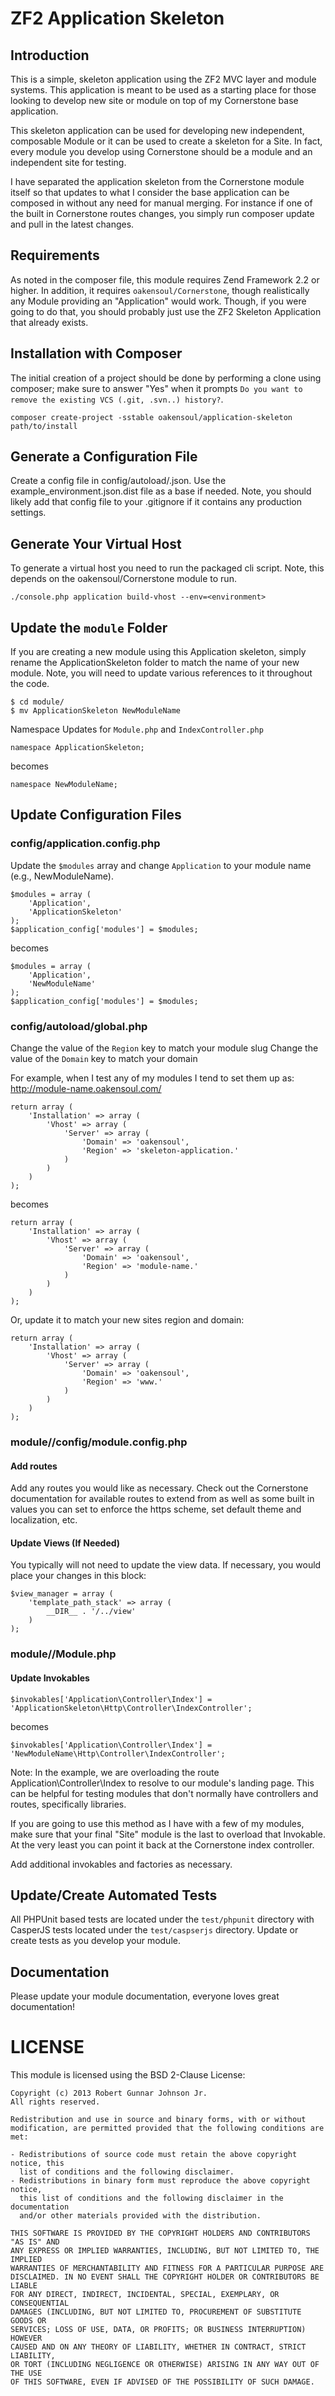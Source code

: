 ZF2 Application Skeleton
===========================

Introduction
------------
This is a simple, skeleton application using the ZF2 MVC layer and module
systems. This application is meant to be used as a starting place for those
looking to develop new site or module on top of my Cornerstone base
application.

This skeleton application can be used for developing new independent,
composable Module or it can be used to create a skeleton for a Site. In fact,
every module you develop using Cornerstone should be a module and an
independent site for testing.

I have separated the application skeleton from the Cornerstone module itself so
that updates to what I consider the base application can be composed in without
any need for manual merging. For instance if one of the built in Cornerstone
routes changes, you simply run composer update and pull in the latest changes.

Requirements
------------
As noted in the composer file, this module requires Zend Framework 2.2 or
higher. In addition, it requires `oakensoul/Cornerstone`, though realistically
any Module providing an "Application" would work. Though, if you were going
to do that, you should probably just use the ZF2 Skeleton Application that
already exists.

Installation with Composer
--------------------------
The initial creation of a project should be done by performing a clone using
composer; make sure to answer "Yes" when it prompts `Do you want to remove the
existing VCS (.git, .svn..) history?`.
```
composer create-project -sstable oakensoul/application-skeleton path/to/install
```

Generate a Configuration File
------------------------------------------
Create a config file in config/autoload/<environment>.json. Use the
example_environment.json.dist file as a base if needed. Note, you should likely
add that config file to your .gitignore if it contains any production settings.

Generate Your Virtual Host
--------------------------
To generate a virtual host you need to run the packaged cli script. Note, this
depends on the oakensoul/Cornerstone module to run.
```
./console.php application build-vhost --env=<environment>
```

Update the `module` Folder
--------------------------
If you are creating a new module using this Application skeleton, simply rename
the ApplicationSkeleton folder to match the name of your new module. Note, you
will need to update various references to it throughout the code.

```
$ cd module/
$ mv ApplicationSkeleton NewModuleName
```

Namespace Updates for `Module.php` and `IndexController.php`
```
namespace ApplicationSkeleton;
```

becomes

```
namespace NewModuleName;
```

Update Configuration Files
--------------------------
### config/application.config.php

Update the `$modules` array and change `Application` to your module name (e.g., NewModuleName).
```
$modules = array (
    'Application',
    'ApplicationSkeleton'
);
$application_config['modules'] = $modules;
```

becomes

```
$modules = array (
    'Application',
    'NewModuleName'
);
$application_config['modules'] = $modules;
```

### config/autoload/global.php
Change the value of the `Region` key to match your module slug
Change the value of the `Domain` key to match your domain

For example, when I test any of my modules I tend to set them up as:
  http://module-name.oakensoul.com/

```
return array (
    'Installation' => array (
        'Vhost' => array (
            'Server' => array (
                'Domain' => 'oakensoul',
                'Region' => 'skeleton-application.'
            )
        )
    )
);
```

becomes

```
return array (
    'Installation' => array (
        'Vhost' => array (
            'Server' => array (
                'Domain' => 'oakensoul',
                'Region' => 'module-name.'
            )
        )
    )
);
```

Or, update it to match your new sites region and domain:
```
return array (
    'Installation' => array (
        'Vhost' => array (
            'Server' => array (
                'Domain' => 'oakensoul',
                'Region' => 'www.'
            )
        )
    )
);
```

### module/<module name>/config/module.config.php
#### Add routes

Add any routes you would like as necessary. Check out the Cornerstone
documentation for available routes to extend from as well as some
built in values you can set to enforce the https scheme, set
default theme and localization, etc.

#### Update Views (If Needed)
You typically will not need to update the view data. If necessary, you would place your changes in this block:
```
$view_manager = array (
    'template_path_stack' => array (
        __DIR__ . '/../view'
    )
);
```

### module/<module name>/Module.php

#### Update Invokables
```
$invokables['Application\Controller\Index'] = 'ApplicationSkeleton\Http\Controller\IndexController';
```

becomes

```
$invokables['Application\Controller\Index'] = 'NewModuleName\Http\Controller\IndexController';
```

Note: In the example, we are overloading the route Application\Controller\Index
to resolve to our module's landing page. This can be helpful for testing
modules that don't normally have controllers and routes, specifically libraries.

If you are going to use this method as I have with a few of my modules, make
sure that your final "Site" module is the last to overload that Invokable. At
the very least you can point it back at the Cornerstone index controller.

Add additional invokables and factories as necessary.





Update/Create Automated Tests
-----------------------------
All PHPUnit based tests are located under the `test/phpunit` directory with CasperJS tests
located under the `test/caspserjs` directory. Update or create tests as you develop your module.

Documentation
-------------
Please update your module documentation, everyone loves great documentation!

LICENSE
=======

This module is licensed using the BSD 2-Clause License:

```
Copyright (c) 2013 Robert Gunnar Johnson Jr.
All rights reserved.

Redistribution and use in source and binary forms, with or without
modification, are permitted provided that the following conditions are met:

- Redistributions of source code must retain the above copyright notice, this
  list of conditions and the following disclaimer.
- Redistributions in binary form must reproduce the above copyright notice,
  this list of conditions and the following disclaimer in the documentation
  and/or other materials provided with the distribution.

THIS SOFTWARE IS PROVIDED BY THE COPYRIGHT HOLDERS AND CONTRIBUTORS "AS IS" AND
ANY EXPRESS OR IMPLIED WARRANTIES, INCLUDING, BUT NOT LIMITED TO, THE IMPLIED
WARRANTIES OF MERCHANTABILITY AND FITNESS FOR A PARTICULAR PURPOSE ARE
DISCLAIMED. IN NO EVENT SHALL THE COPYRIGHT HOLDER OR CONTRIBUTORS BE LIABLE
FOR ANY DIRECT, INDIRECT, INCIDENTAL, SPECIAL, EXEMPLARY, OR CONSEQUENTIAL
DAMAGES (INCLUDING, BUT NOT LIMITED TO, PROCUREMENT OF SUBSTITUTE GOODS OR
SERVICES; LOSS OF USE, DATA, OR PROFITS; OR BUSINESS INTERRUPTION) HOWEVER
CAUSED AND ON ANY THEORY OF LIABILITY, WHETHER IN CONTRACT, STRICT LIABILITY,
OR TORT (INCLUDING NEGLIGENCE OR OTHERWISE) ARISING IN ANY WAY OUT OF THE USE
OF THIS SOFTWARE, EVEN IF ADVISED OF THE POSSIBILITY OF SUCH DAMAGE.
```